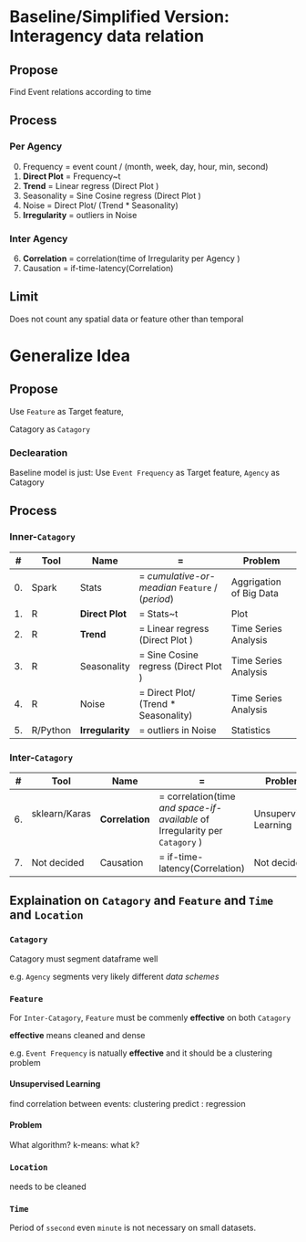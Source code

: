 
# Baseline/Simplified Version: Interagency data relation

## Propose
Find Event relations according to time

## Process
### Per Agency
0. Frequency = event count / (month, week, day, hour, min, second)
1. **Direct Plot** =  Frequency~t
2. **Trend** = Linear regress (Direct Plot )
3. Seasonality = Sine Cosine regress (Direct Plot )
4. Noise = Direct Plot/ (Trend * Seasonality)
5. **Irregularity** = outliers in Noise

### Inter Agency
6. **Correlation** = correlation(time of Irregularity per Agency ) 
7. Causation = if-time-latency(Correlation)

## Limit
Does not count any spatial data or feature other than temporal 

# Generalize Idea

## Propose
Use `Feature` as Target feature,

Catagory as `Catagory`

### Declearation
Baseline model is just: Use `Event Frequency` as Target feature, `Agency` as Catagory

## Process
### Inner-`Catagory`
|#  |Tool  | Name           | =           | Problem |
| --| -----| ------------- |-------------|  --------| 
|0. |Spark |Stats |= _cumulative-or-meadian_ `Feature` / (_period_)|Aggrigation of Big Data|
|1. |R    |**Direct Plot** |=  Stats~t|Plot|
|2. |R    |**Trend** |= Linear regress (Direct Plot )|Time Series Analysis|
|3. |R    |Seasonality |= Sine Cosine regress (Direct Plot )|Time Series Analysis|
|4. |R    |Noise |= Direct Plot/ (Trend * Seasonality)|Time Series Analysis|
|5. |R/Python|**Irregularity** |= outliers in Noise|Statistics|

### Inter-`Catagory`
|#  |Tool  | Name           | =           | Problem |
| --| -----| -------------  |-------------| --------| 
|6. |sklearn/Karas     |**Correlation** |= correlation(time _and space-if-available_ of Irregularity per `Catagory` ) |Unsupervised Learning|
|7. |Not decided|Causation |= if-time-latency(Correlation)|Not decided|

## Explaination on `Catagory` and `Feature` and `Time` and `Location`
### `Catagory`
Catagory must segment dataframe well 

e.g. 
`Agency` segments very likely different *data schemes*

### `Feature`
For `Inter-Catagory`, `Feature` must be commenly **effective** on both `Catagory`

**effective** means cleaned and dense

e.g.
`Event Frequency` is natually **effective** and it should be a clustering problem

#### Unsupervised Learning 
find correlation between events: clustering
predict                        : regression

#### Problem
What algorithm?
k-means: what k?

### `Location`
needs to be cleaned

### `Time`
Period of `ssecond` even `minute` is not necessary on small datasets. 

